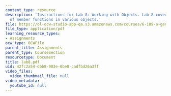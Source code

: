 ```yaml
---
content_type: resource
description: 'Instructions for Lab 8: Working with Objects. Lab 8 covered the use
  of member functions in various objects.'
file: https://ol-ocw-studio-app-qa.s3.amazonaws.com/courses/6-189-a-gentle-introduction-to-programming-using-python-january-iap-2008/42fc2a54dbb8983e0be8cadfbd26a3ff_lab8.pdf
file_type: application/pdf
learning_resource_types:
- Assignments
ocw_type: OCWFile
parent_title: Assignments
parent_type: CourseSection
resourcetype: Document
title: lab8.pdf
uid: 42fc2a54-dbb8-983e-0be8-cadfbd26a3ff
video_files:
  video_thumbnail_file: null
video_metadata:
  youtube_id: null
---
```

